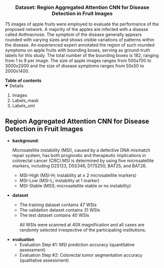 

<!-- PROJECT LOGO -->
<p align="center">
    <h3 align="center">Dataset: Region Aggregated Attention CNN for Disease Detection in Fruit Images</h3>
    <p align="left">
    75 images of apple fruits were employed to evaluate the performance of the proposed network. A majority of the apples are infected with a disease called Anthracnose. The symptom of the disease generally appears rounded with varying sizes and shows visible variations of patterns within the disease. An experienced expert annotated the region of such rounded symptoms on apple fruits with bounding boxes, serving as ground-truth labels for this study. The total number of the bounding boxes is 182, ranging from 1 to 9 per image. The size of apple images ranges from 500x700 to 3000x2000 and the size of disease symptoms ranges from 50x50 to 2000x1400.
    <br>
        <a href="https://paip2020.grand-challenge.org"><strong></strong></a>
    </p>      
</p>



<!--Table of Contents--!>

<strong>Table of contents</strong>
<details open="open">
    <ol>

          <li>Images</li>
          <li>Labels_mask</li>
          <li>Labels_xml</li>

    </ol>
</details>



<!--PAIP2020 challenge-->
## Region Aggregated Attention CNN for Disease Detection in Fruit Images

<ul>
    <li>
        <strong>background:</strong>
        <p>Microsatellite instability (MSI), caused by a defective DNA mismatch repair system, has both prognostic and therapeutic implications in colorectal cancer (CRC).MSI is determined by using five microsatellite markers, including D2S123, D5S346, D17S250, BAT25, and BAT26.
        <ul>
            <li>MSI-High (MSI-H; instability at ≥ 2 microsatellite markers)</li>
            <li>MSI-Low (MSI-L; instability at 1 marker)</li>
            <li>MSI-Stable (MSS; microsatellite stable or no instability)</li></ul>
        </p>
    </li>
    <li>
        <strong>dataset</strong></li>
        <p>
           <ul>
                <li>The training dataset contains 47 WSIs</li>
                <li>The validation dataset contains 31 WSIs</li>
                <li>The test dataset contains 40 WSIs</li>
                <p>
                    All WSIs were scanned at 40X magnification and all cases are randomly selected irrespective of the participating institutions.
                </p>
           </ul>
        </p>
    <li>
        <strong>evaluation</strong>
        <ul>
            <li>Evaluation Step #1: MSI prediction accuracy (quantitative assessment)</li>
            <li>Evaluation Step #2: Colorectal tumor segmentation accuracy (qualitative assessment)</li>
        </ul>
    </li>


</ul>

